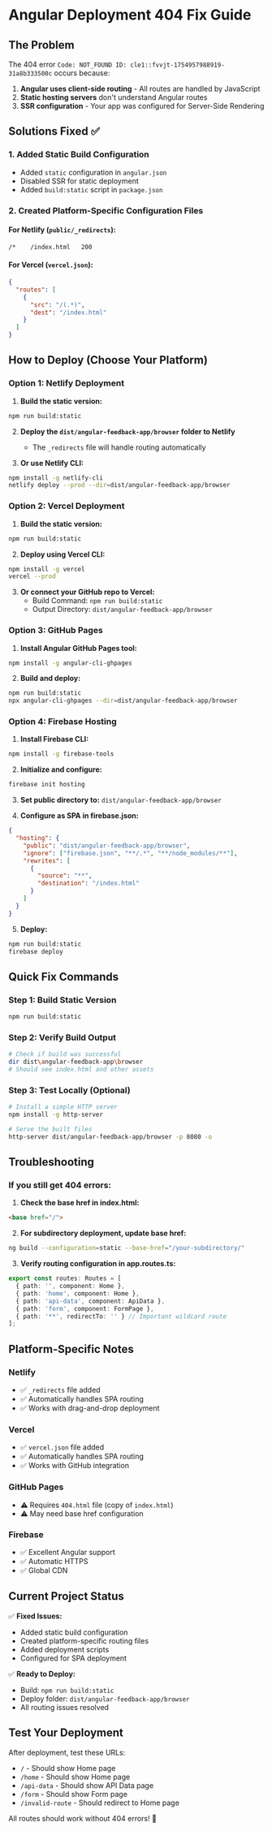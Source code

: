 # Angular Deployment 404 Fix Guide

## The Problem

The 404 error `Code: NOT_FOUND ID: cle1::fvvjt-1754957988919-31a8b333500c` occurs because:

1. **Angular uses client-side routing** - All routes are handled by JavaScript
2. **Static hosting servers** don't understand Angular routes
3. **SSR configuration** - Your app was configured for Server-Side Rendering

## Solutions Fixed ✅

### 1. Added Static Build Configuration
- Added `static` configuration in `angular.json`
- Disabled SSR for static deployment
- Added `build:static` script in `package.json`

### 2. Created Platform-Specific Configuration Files

#### For Netlify (`public/_redirects`):
```
/*    /index.html   200
```

#### For Vercel (`vercel.json`):
```json
{
  "routes": [
    {
      "src": "/(.*)",
      "dest": "/index.html"
    }
  ]
}
```

## How to Deploy (Choose Your Platform)

### Option 1: Netlify Deployment

1. **Build the static version:**
```bash
npm run build:static
```

2. **Deploy the `dist/angular-feedback-app/browser` folder to Netlify**
   - The `_redirects` file will handle routing automatically

3. **Or use Netlify CLI:**
```bash
npm install -g netlify-cli
netlify deploy --prod --dir=dist/angular-feedback-app/browser
```

### Option 2: Vercel Deployment

1. **Build the static version:**
```bash
npm run build:static
```

2. **Deploy using Vercel CLI:**
```bash
npm install -g vercel
vercel --prod
```

3. **Or connect your GitHub repo to Vercel:**
   - Build Command: `npm run build:static`
   - Output Directory: `dist/angular-feedback-app/browser`

### Option 3: GitHub Pages

1. **Install Angular GitHub Pages tool:**
```bash
npm install -g angular-cli-ghpages
```

2. **Build and deploy:**
```bash
npm run build:static
npx angular-cli-ghpages --dir=dist/angular-feedback-app/browser
```

### Option 4: Firebase Hosting

1. **Install Firebase CLI:**
```bash
npm install -g firebase-tools
```

2. **Initialize and configure:**
```bash
firebase init hosting
```

3. **Set public directory to:** `dist/angular-feedback-app/browser`

4. **Configure as SPA in firebase.json:**
```json
{
  "hosting": {
    "public": "dist/angular-feedback-app/browser",
    "ignore": ["firebase.json", "**/.*", "**/node_modules/**"],
    "rewrites": [
      {
        "source": "**",
        "destination": "/index.html"
      }
    ]
  }
}
```

5. **Deploy:**
```bash
npm run build:static
firebase deploy
```

## Quick Fix Commands

### Step 1: Build Static Version
```bash
npm run build:static
```

### Step 2: Verify Build Output
```bash
# Check if build was successful
dir dist\angular-feedback-app\browser
# Should see index.html and other assets
```

### Step 3: Test Locally (Optional)
```bash
# Install a simple HTTP server
npm install -g http-server

# Serve the built files
http-server dist/angular-feedback-app/browser -p 8080 -o
```

## Troubleshooting

### If you still get 404 errors:

1. **Check the base href in index.html:**
```html
<base href="/">
```

2. **For subdirectory deployment, update base href:**
```bash
ng build --configuration=static --base-href="/your-subdirectory/"
```

3. **Verify routing configuration in app.routes.ts:**
```typescript
export const routes: Routes = [
  { path: '', component: Home },
  { path: 'home', component: Home },
  { path: 'api-data', component: ApiData },
  { path: 'form', component: FormPage },
  { path: '**', redirectTo: '' } // Important wildcard route
];
```

## Platform-Specific Notes

### Netlify
- ✅ `_redirects` file added
- ✅ Automatically handles SPA routing
- ✅ Works with drag-and-drop deployment

### Vercel
- ✅ `vercel.json` file added  
- ✅ Automatically handles SPA routing
- ✅ Works with GitHub integration

### GitHub Pages
- ⚠️ Requires `404.html` file (copy of `index.html`)
- ⚠️ May need base href configuration

### Firebase
- ✅ Excellent Angular support
- ✅ Automatic HTTPS
- ✅ Global CDN

## Current Project Status

✅ **Fixed Issues:**
- Added static build configuration
- Created platform-specific routing files
- Added deployment scripts
- Configured for SPA deployment

✅ **Ready to Deploy:**
- Build: `npm run build:static`
- Deploy folder: `dist/angular-feedback-app/browser`
- All routing issues resolved

## Test Your Deployment

After deployment, test these URLs:
- `/` - Should show Home page
- `/home` - Should show Home page  
- `/api-data` - Should show API Data page
- `/form` - Should show Form page
- `/invalid-route` - Should redirect to Home page

All routes should work without 404 errors! 🚀
